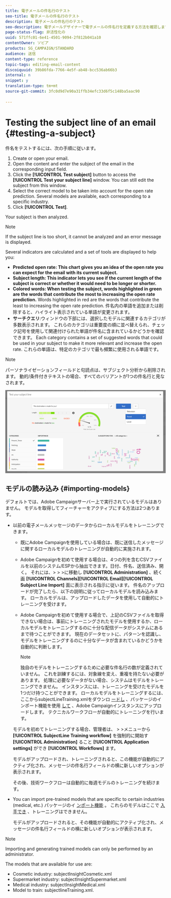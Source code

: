 ```yaml
---
title: 電子メールの件名行のテスト
seo-title: 電子メールの件名行のテスト
description: 電子メールの件名行のテスト
seo-description: 電子メールデザイナーで電子メールの件名行を定義する方法を確認します。
page-status-flag: 非活性化の
uuid: 571ffc01-6e41-4501-9094-2f812b041a10
contentOwner: ソビア
products: SG_CAMPAIGN/STANDARD
audience: 送信
content-type: reference
topic-tags: editing-email-content
discoiquuid: 39b86fda-7766-4e5f-ab48-bcc536ab66b3
internal: n
snippet: y
translation-type: tm+mt
source-git-commit: 3fc0d9d7e90a31ffb34efc33d6f5c148ba5aac90

---
```


# Testing the subject line of an email {#testing-a-subject}

件名をテストするには、次の手順に従います。

1. Create or open your email.
1. Open the content and enter the subject of the email in the corresponding input field.
1. Click the **[!UICONTROL Test subject]** button to access the **[!UICONTROL Test your subject line]** window. You can still edit the subject from this window.
1. Select the correct model to be taken into account for the open rate prediction. Several models are available, each corresponding to a specific industry.
1. Click **[!UICONTROL Test]**.

Your subject is then analyzed.

>[!NOTE]
>
>If the subject line is too short, it cannot be analyzed and an error message is displayed.

Several indicators are calculated and a set of tools are displayed to help you:

* **Predicted open rate: This chart gives you an idea of the open rate you can expect for the email with its current subject.**
* **Subject length: This indicator lets you see if the current length of the subject is correct or whether it would need to be longer or shorter.**
* **Colored words: When testing the subject, words highlighted in green are the words that contribute the most to increasing the open rate prediction.** Words highlighted in red are the words that contribute the least to increasing the open rate prediction. 件名内の単語を追加または削除すると、ハイライト表示されている単語が変更されます。
* **サーチクエリ**:ウィンドウの下部には、選択したモデルに関連するカテゴリが多数表示されます。 これらのカテゴリは重要度の順に並べ替えられ、チェック記号を使用して関連付けられた単語が件名に含まれているかどうかを確認できます。 Each category contains a set of suggested words that could be used in your subject to make it more relevant and increase the open rate. これらの単語は、特定のカテゴリで最も頻繁に使用される単語です。

>[!NOTE]
>
>パーソナライゼーションフィールドと句読点は、サブジェクト分析から削除されます。 動的/条件付きテキストの場合、すべてのバリアントが1つの件名行と見なされます。

![](assets/predictive_subject_line_example.png)

## モデルの読み込み {#importing-models}

デフォルトでは、Adobe Campaignサーバー上で実行されているモデルはありません。 モデルを取得してフィーチャーをアクティブにする方法は2つあります。

* 以前の電子メールメッセージのデータからローカルモデルをトレーニングできます。

   * 既にAdobe Campaignを使用している場合は、既に送信したメッセージに関するローカルモデルのトレーニングが自動的に実施されます。
   * Adobe Campaignを初めて使用する場合は、4つの列を含むCSVファイルを以前のシステム/ESPから抽出できます。日付、件名、送信済み、開く。 それには、&gt; &gt; &gt;に移動し **[!UICONTROL Administration]** 、続く画 **[!UICONTROL Channels]****[!UICONTROL Email]****[!UICONTROL Subject Line Import]** 面に表示される指示に従います。 件名のアップロードが完了したら、以下の説明に従ってローカルモデルを読み込みます。 ローカルモデルは、アップロードしたデータを使用して自動的にトレーニングを受けます。
   * Adobe Campaignを初めて使用する場合で、上記のCSVファイルを取得できない場合は、事前にトレーニングされたモデルを使用するか、ローカルモデルをトレーニングするのに十分な配信データがシステムにあるまで待つことができます。 現在のデータセットに、パターンを認識し、モデルをトレーニングするのに十分なデータが含まれているかどうかを自動的に判断します。

      >[!NOTE]
      >
      >独自のモデルをトレーニングするために必要な件名行の数が定義されていません。 これを訓練するには、対象線を変え、重複を持たない必要があります。 処理に必要なデータがない場合、システムはモデルをトレーニングできません。 インスタンスには、トレーニングを受けたモデルを1つだけ持つことができます。
   ローカルモデルをトレーニングするには、ここからsubjectLineTraining.xmlをダウンロ [ードし](https://support.neolane.net/webApp/downloadCenter?__userConfig=psaDownloadCenter) 、パッケージのインポート機能を使用 [して](../../automating/using/managing-packages.md) 、Adobe Campaignインスタンスにアップロードします。 テクニカルワークフローが自動的にトレーニングを行います。

   モデルを初めてトレーニングする場合、管理者は、 &gt; &gt;メニューから **[!UICONTROL SubjectLine Training workflow]** を強制的に開始す **[!UICONTROL Administration]** ること **[!UICONTROL Application settings]** ができ **[!UICONTROL Workflows]** ます。

   モデルがアップロードされ、トレーニングされると、この機能が自動的にアクティブ化され、メッセージの件名行フィールドの横に新しいオプションが表示されます。

   その後、技術ワークフローは自動的に毎週モデルのトレーニングを続けます。

* You can import pre-trained models that are specific to certain industries (medical, etc.) パッケージのイ [ンポート機能](../../automating/using/managing-packages.md) 。 これらのモデルはここで [入手でき](https://support.neolane.net/webApp/downloadCenter?__userConfig=psaDownloadCenter) 、トレーニングはできません。

   モデルがアップロードされると、その機能が自動的にアクティブ化され、メッセージの件名行フィールドの横に新しいオプションが表示されます。

>[!NOTE]
>
>Importing and generating trained models can only be performed by an administrator.

The models that are available for use are:

* Cosmetic industry: subjectInsightCosmetic.xml
* Supermarket industry: subjectInsightSupermarket.xml
* Medical industry: subjectInsightMedical.xml
* Model to train: subjectlineTraining.xml.
